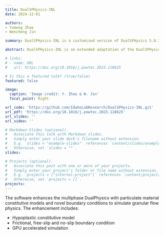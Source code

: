 ```yaml
---
title: DualSPHysics-INL
date: 2024-12-01

authors:
- Yumeng Zhao
- Wencheng Jin

summary: DualSPHysics-INL is a customized version of DualSPHysics 5.0.1, adapted from src_mphase/DSPH_v5.0_NNewtonian to simulate granular materials like soils and biomass rather than fluids. It incorporates a G-B hypoplastic constitutive model (Gudehus & Bauer) to capture a wide range of granular mechanical behaviors and uses momentum-based boundary conditions that prevent particle leakage and handle friction from free-slip to no-slip. GPU acceleration enables efficient computation for complex simulations.

abstract: DualSPHysics-INL is an extended adaptation of the DualSPHysics open-source Smoothed Particle Hydrodynamics (SPH) simulation software based on DualSPHysics release version 5.0.1. Source code was modified from src_mphase/DSPH_v5.0_NNewtonian.  While DualSPHysics was developed for the simulation of fluid flow, DualSPHysics-INL was developed to simulate the flow of granular materials, such as soils and biomass feedstocks. In DualSPHysics-INL, a critical state soil mechanics based G-B hypoplastic constitutive model (Gudehus & Bauer) was adopted that has the capability to simulate granular materials of a wide range of mechanical responses. The code adopts a momentum-based boundary condition that is able to sustain impact loading without particles leaking to the outside of the boundaries and can achieve a full range of frictional conditions, including free-slip and no-slip. The code adopts GPU-acceleration, enabling fast computation for complex problems.

# links:
# - name: URL
#   url: https://doi.org/10.1016/j.powtec.2023.118625

# Is this a featured talk? (true/false)
featured: false

image:
  caption: 'Image credit: Y. Zhao & W. Jin'
  focal_point: Right

url_code: 'https://github.com/IdahoLabResearch/DualSPHysics-INL.git'
url_pdf: 'https://doi.org/10.1016/j.powtec.2023.118625'
url_slides: ''
url_video: ''

# Markdown Slides (optional).
#   Associate this talk with Markdown slides.
#   Simply enter your slide deck's filename without extension.
#   E.g. `slides = "example-slides"` references `content/slides/example-slides.md`.
#   Otherwise, set `slides = ""`.
slides:

# Projects (optional).
#   Associate this post with one or more of your projects.
#   Simply enter your project's folder or file name without extension.
#   E.g. `projects = ["internal-project"]` references `content/project/deep-learning/index.md`.
#   Otherwise, set `projects = []`.
projects:
---
```

<!-- ![Hopper Flow](../../../images/hopper.gif) -->

The software enhances the multiphase DualPhysics with particulate material constitutive models and novel boundary conditions to simulate granular flow physics. The enhancement includes:
- Hypoplastic constitutive model
- Frictional, free-slip and no-slip boundary condition
- GPU accelerated simulation